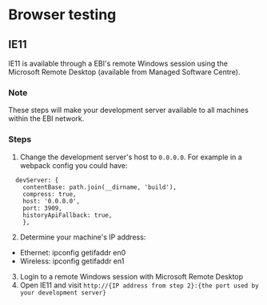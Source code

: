 # Browser testing

## IE11
IE11 is available through a EBI's remote Windows session using the Microsoft Remote Desktop (available from Managed Software Centre).

### Note
These steps will make your development server available to all machines within the EBI network.

### Steps
1. Change the development server's host to `0.0.0.0`. For example in a webpack config you could have:
```
  devServer: {
    contentBase: path.join(__dirname, 'build'),
    compress: true,
    host: '0.0.0.0',
    port: 3909,
    historyApiFallback: true,
    },
```
2. Determine your machine's IP address:
  - Ethernet: ipconfig getifaddr en0
  - Wireless: ipconfig getifaddr en1 
3. Login to a remote Windows session with Microsoft Remote Desktop
4. Open IE11 and visit `http://{IP address from step 2}:{the port used by your development server}`
